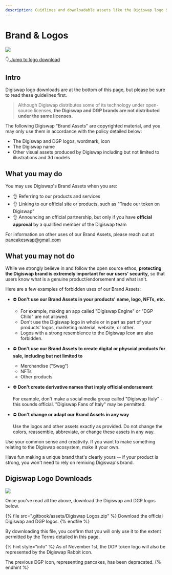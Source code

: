 ```yaml
---
description: Guidlines and downloadable assets like the Digiswap logo SVG
---
```


# Brand & Logos

![](<.gitbook/assets/Frame 6.png>)

👇[ Jump to logo download](brand.md#pancakeswap-logo-downloads)

## Intro

Digiswap logo downloads are at the bottom of this page, but please be sure to read these guidelines first.

> Although Digiswap distributes some of its technology under open-source licenses, **the Digiswap and DGP brands are not distributed under the same licenses.**

The following Digiswap "Brand Assets" are copyrighted material, and you may only use them in accordance with the policy detailed below:

* The Digiswap and DGP logos, wordmark, icon
* The Digiswap name
* Other visual assets produced by Digiswap including but not limited to illustrations and 3d models

## What you may do

You may use Digiswap's Brand Assets when you are:

* 👌 Referring to our products and services
* 👌 Linking to our official site or products, such as "Trade our token on Digiswap"
* 👌 Announcing an official partnership, but only if you have **official approval** by a qualified member of the Digiswap team

For information on other uses of our Brand Assets, please reach out at pancakeswap@gmail.com

## What you may not do

While we strongly believe in and follow the open source ethos, **protecting the Digiswap brand is extremely important for our users' security,** so that users know what is a genuine product/endorsement and what isn't.

Here are a few examples of forbidden uses of our Brand Assets:

* ⛔️ **Don't use our Brand Assets in your products' name, logo, NFTs, etc.**&#x20;
  * For example, making an app called "Digiswap Engine" or "DGP Child" are not allowed.
  * Don't use the Digiswap logo in whole or in part as part of your products' logos, marketing material, website, or other.
  * Logos with a strong resemblence to the Digiswap Icon are also forbidden.
* ⛔️ **Don't use our Brand Assets to create digital or physcial products for sale, including but not limited to**
  * Merchandise ("Swag")
  * NFTs
  * Other products
*   ⛔️ **Don't create derivative names that imply official endorsement**

    For example, don't make a social media group called "Digiswap Italy" - this sounds official. "Digiswap Fans of Italy" may be permitted.
*   ⛔️ **Don't change or adapt our Brand Assets in any way**

    Use the logos and other assets exactly as provided. Do not change the colors, reassemble, abbreviate, or change these assets in any way.

Use your common sense and creativity. If you want to make something relating to the Digiswap ecosystem, make it your own.

Have fun making a unique brand that's clearly yours -- if your product is strong, you won't need to rely on remixing Digiswap's brand.

## Digiswap Logo Downloads

![](<.gitbook/assets/Frame 4.png>)

Once you've read all the above, download the Digiswap and DGP logos below.

{% file src=".gitbook/assets/Digiswap Logos.zip" %}
Download the official Digiswap and DGP logos.
{% endfile %}

By downloading this file, you confirm that you will only use it to the extent permitted by the Terms detailed in this page.

{% hint style="info" %}
As of November 1st, the DGP token logo will also be represented by the Digiswap Rabbit icon.

The previous DGP icon, representing pancakes, has been depracated.
{% endhint %}


